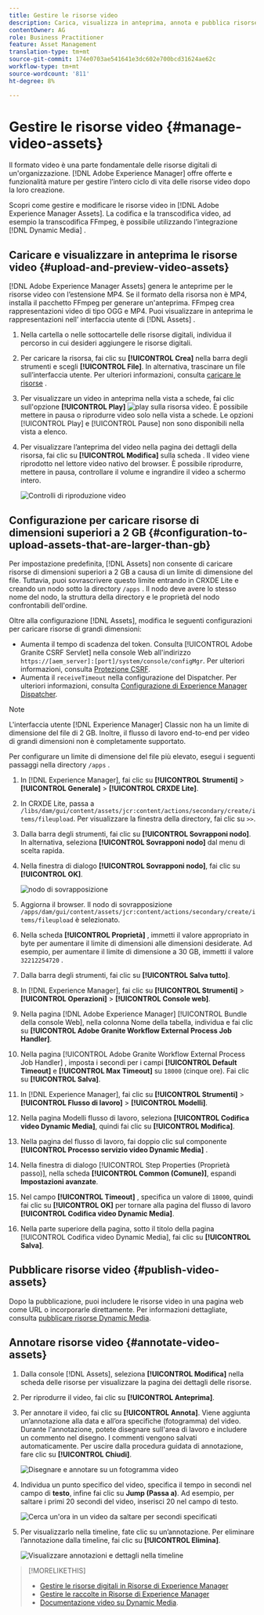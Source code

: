 ```yaml
---
title: Gestire le risorse video
description: Carica, visualizza in anteprima, annota e pubblica risorse video in [!DNL Adobe Experience Manager].
contentOwner: AG
role: Business Practitioner
feature: Asset Management
translation-type: tm+mt
source-git-commit: 174e0703ae541641e3dc602e700bcd31624ae62c
workflow-type: tm+mt
source-wordcount: '811'
ht-degree: 8%

---
```



# Gestire le risorse video {#manage-video-assets}

Il formato video è una parte fondamentale delle risorse digitali di un&#39;organizzazione. [!DNL Adobe Experience Manager] offre offerte e funzionalità mature per gestire l’intero ciclo di vita delle risorse video dopo la loro creazione.

Scopri come gestire e modificare le risorse video in [!DNL Adobe Experience Manager Assets]. La codifica e la transcodifica video, ad esempio la transcodifica FFmpeg, è possibile utilizzando l’integrazione [!DNL Dynamic Media] .

## Caricare e visualizzare in anteprima le risorse video {#upload-and-preview-video-assets}

[!DNL Adobe Experience Manager Assets] genera le anteprime per le risorse video con l’estensione MP4. Se il formato della risorsa non è MP4, installa il pacchetto FFmpeg per generare un&#39;anteprima. FFmpeg crea rappresentazioni video di tipo OGG e MP4. Puoi visualizzare in anteprima le rappresentazioni nell’ interfaccia utente di [!DNL Assets] .

1. Nella cartella o nelle sottocartelle delle risorse digitali, individua il percorso in cui desideri aggiungere le risorse digitali.
1. Per caricare la risorsa, fai clic su **[!UICONTROL Crea]** nella barra degli strumenti e scegli **[!UICONTROL File]**. In alternativa, trascinare un file sull’interfaccia utente. Per ulteriori informazioni, consulta [caricare le risorse](manage-assets.md#uploading-assets) .
1. Per visualizzare un video in anteprima nella vista a schede, fai clic sull&#39;opzione **[!UICONTROL Play]** ![play](assets/do-not-localize/play.png) sulla risorsa video. È possibile mettere in pausa o riprodurre video solo nella vista a schede. Le opzioni [!UICONTROL Play] e [!UICONTROL Pause] non sono disponibili nella vista a elenco.

1. Per visualizzare l’anteprima del video nella pagina dei dettagli della risorsa, fai clic su **[!UICONTROL Modifica]** sulla scheda . Il video viene riprodotto nel lettore video nativo del browser. È possibile riprodurre, mettere in pausa, controllare il volume e ingrandire il video a schermo intero.

   ![Controlli di riproduzione video](assets/video-playback-controls.png)

## Configurazione per caricare risorse di dimensioni superiori a 2 GB {#configuration-to-upload-assets-that-are-larger-than-gb}

Per impostazione predefinita, [!DNL Assets] non consente di caricare risorse di dimensioni superiori a 2 GB a causa di un limite di dimensione del file. Tuttavia, puoi sovrascrivere questo limite entrando in CRXDE Lite e creando un nodo sotto la directory `/apps` . Il nodo deve avere lo stesso nome del nodo, la struttura della directory e le proprietà del nodo confrontabili dell&#39;ordine.

Oltre alla configurazione [!DNL Assets], modifica le seguenti configurazioni per caricare risorse di grandi dimensioni:

* Aumenta il tempo di scadenza del token. Consulta [!UICONTROL Adobe Granite CSRF Servlet] nella console Web all&#39;indirizzo `https://[aem_server]:[port]/system/console/configMgr`. Per ulteriori informazioni, consulta [Protezione CSRF](/help/sites-developing/csrf-protection.md).
* Aumenta il `receiveTimeout` nella configurazione del Dispatcher. Per ulteriori informazioni, consulta [Configurazione di Experience Manager Dispatcher](https://experienceleague.adobe.com/docs/experience-manager-dispatcher/using/configuring/dispatcher-configuration.html#renders-options).

>[!NOTE]
>
>L&#39;interfaccia utente [!DNL Experience Manager] Classic non ha un limite di dimensione del file di 2 GB. Inoltre, il flusso di lavoro end-to-end per video di grandi dimensioni non è completamente supportato.

Per configurare un limite di dimensione del file più elevato, esegui i seguenti passaggi nella directory `/apps` .

1. In [!DNL Experience Manager], fai clic su **[!UICONTROL Strumenti]** > **[!UICONTROL Generale]** > **[!UICONTROL CRXDE Lite]**.
1. In CRXDE Lite, passa a `/libs/dam/gui/content/assets/jcr:content/actions/secondary/create/items/fileupload`. Per visualizzare la finestra della directory, fai clic su `>>`.
1. Dalla barra degli strumenti, fai clic su **[!UICONTROL Sovrapponi nodo]**. In alternativa, seleziona **[!UICONTROL Sovrapponi nodo]** dal menu di scelta rapida.
1. Nella finestra di dialogo **[!UICONTROL Sovrapponi nodo]**, fai clic su **[!UICONTROL OK]**.

   ![nodo di sovrapposizione](assets/overlay-node-path.png)

1. Aggiorna il browser. Il nodo di sovrapposizione `/apps/dam/gui/content/assets/jcr:content/actions/secondary/create/items/fileupload` è selezionato.
1. Nella scheda **[!UICONTROL Proprietà]** , immetti il valore appropriato in byte per aumentare il limite di dimensioni alle dimensioni desiderate. Ad esempio, per aumentare il limite di dimensione a 30 GB, immetti il valore `32212254720` .

1. Dalla barra degli strumenti, fai clic su **[!UICONTROL Salva tutto]**.
1. In [!DNL Experience Manager], fai clic su **[!UICONTROL Strumenti]** > **[!UICONTROL Operazioni]** > **[!UICONTROL Console web]**.
1. Nella pagina [!DNL Adobe Experience Manager] [!UICONTROL Bundle della console Web], nella colonna Nome della tabella, individua e fai clic su **[!UICONTROL Adobe Granite Workflow External Process Job Handler]**.
1. Nella pagina [!UICONTROL Adobe Granite Workflow External Process Job Handler] , imposta i secondi per i campi **[!UICONTROL Default Timeout]** e **[!UICONTROL Max Timeout]** su `18000` (cinque ore). Fai clic su **[!UICONTROL Salva]**.
1. In [!DNL Experience Manager], fai clic su **[!UICONTROL Strumenti]** > **[!UICONTROL Flusso di lavoro]** > **[!UICONTROL Modelli]**.
1. Nella pagina Modelli flusso di lavoro, seleziona **[!UICONTROL Codifica video Dynamic Media]**, quindi fai clic su **[!UICONTROL Modifica]**.
1. Nella pagina del flusso di lavoro, fai doppio clic sul componente **[!UICONTROL Processo servizio video Dynamic Media]** .
1. Nella finestra di dialogo [!UICONTROL Step Properties (Proprietà passo)], nella scheda **[!UICONTROL Common (Comune)]**, espandi **Impostazioni avanzate**.
1. Nel campo **[!UICONTROL Timeout]** , specifica un valore di `18000`, quindi fai clic su **[!UICONTROL OK]** per tornare alla pagina del flusso di lavoro **[!UICONTROL Codifica video Dynamic Media]**.
1. Nella parte superiore della pagina, sotto il titolo della pagina [!UICONTROL Codifica video Dynamic Media], fai clic su **[!UICONTROL Salva]**.

## Pubblicare risorse video {#publish-video-assets}

Dopo la pubblicazione, puoi includere le risorse video in una pagina web come URL o incorporarle direttamente. Per informazioni dettagliate, consulta [pubblicare risorse Dynamic Media](/help/assets/publishing-dynamicmedia-assets.md).

## Annotare risorse video {#annotate-video-assets}

1. Dalla console [!DNL Assets], seleziona **[!UICONTROL Modifica]** nella scheda delle risorse per visualizzare la pagina dei dettagli delle risorse.
1. Per riprodurre il video, fai clic su **[!UICONTROL Anteprima]**.
1. Per annotare il video, fai clic su **[!UICONTROL Annota]**. Viene aggiunta un’annotazione alla data e all’ora specifiche (fotogramma) del video. Durante l&#39;annotazione, potete disegnare sull&#39;area di lavoro e includere un commento nel disegno. I commenti vengono salvati automaticamente. Per uscire dalla procedura guidata di annotazione, fare clic su **[!UICONTROL Chiudi]**.

   ![Disegnare e annotare su un fotogramma video](assets/annotate-video.png)

1. Individua un punto specifico del video, specifica il tempo in secondi nel campo di **testo**, infine fai clic su **Jump (Passa a)**. Ad esempio, per saltare i primi 20 secondi del video, inserisci 20 nel campo di testo.

   ![Cerca un&#39;ora in un video da saltare per secondi specificati](assets/seek-in-video.png)

1. Per visualizzarlo nella timeline, fate clic su un’annotazione. Per eliminare l’annotazione dalla timeline, fai clic su **[!UICONTROL Elimina]**.

   ![Visualizzare annotazioni e dettagli nella timeline](assets/timeline-view-annotation.png)

>[!MORELIKETHIS]
>
>* [Gestire le risorse digitali in Risorse di Experience Manager](/help/assets/manage-assets.md)
>* [Gestire le raccolte in Risorse di Experience Manager](/help/assets/manage-collections.md)
>* [Documentazione video su Dynamic Media](/help/assets/video.md).

